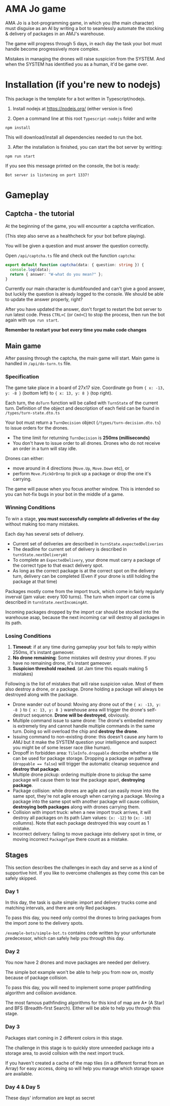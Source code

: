 # AMA Jo game

AMA Jo is a bot-programming game, in which you (the main character) must disguise as an AI by writing a bot to seamlessly automate the stocking & delivery of packages in an AMJ's warehouse.

The game will progress through 5 days, in each day the task your bot must handle become progressively more complex.

Mistakes in managing the drones will raise suspicion from the SYSTEM. And when the SYSTEM has identified you as a human, it'd be game over.

# Installation (if you're new to nodejs)

This package is the template for a bot written in Typescript/nodejs.

1. Install nodejs at https://nodejs.org/ (either version is fine)

2. Open a command line at this root `Typescript-nodejs` folder and write

```
npm install
```

This will download/install all dependencies needed to run the bot.

3. After the installation is finished, you can start the bot server by writting:

```
npm run start
```

If you see this message printed on the console, the bot is ready:

```
Bot server is listening on port 1337!
```

# Gameplay

## Captcha - the tutorial

At the beginning of the game, you will encounter a captcha verification.

(This step also serve as a healthcheck for your bot before playing).

You will be given a question and must answer the question correctly.

Open `/api/captcha.ts` file and check out the function `captcha`:

```typescript
export default function captcha(data: { question: string }) {
  console.log(data);
  return { answer: "W-what do you mean?" };
}
```

Currently our main character is dumbfounded and can't give a good answer, but luckily the question is already logged to the console. We should be able to update the answer properly, right?

After you have updated the answer, don't forget to restart the bot server to run latest code. Press `CTRL+C` (or `Cmd+C`) to stop the process, then run the bot again with `npm run start`.

**Remember to restart your bot every time you make code changes**

## Main game

After passing through the captcha, the main game will start. Main game is handled in `/api/do-turn.ts` file.

### Specification

The game take place in a board of 27x17 size. Coordinate go from `{ x: -13, y: -8 }` (bottom left) to `{ x: 13, y: 8 }` (top right).

Each turn, the `doTurn` function will be called with `TurnState` of the current turn. Definition of the object and description of each field can be found in `/types/turn-state.dto.ts`

Your bot must return a `TurnDecision` object (`/types/turn-decision.dto.ts`) to issue orders for the drones.

- The time limit for returning `TurnDecision` is **250ms (milliseconds)**
- You don't have to issue order to all drones. Drones who do not receive an order in a turn will stay idle.

Drones can either:

- move around in 4 directions (`Move.Up`, `Move.Down` etc), or
- perform `Move.PickOrDrop` to pick up a package or drop the one it's carrying.

The game will pause when you focus another window. This is intended so you can hot-fix bugs in your bot in the middle of a game.

### Winning Conditions

To win a stage, **you must successfully complete all deliveries of the day** without making too many mistakes.

Each day has several sets of delivery.

- Current set of deliveries are described in `turnState.expectedDeliveries`
- The deadline for current set of delivery is described in `turnState.nextDeliveryAt`
- To complete an `ExpectedDelivery`, your drone must carry a package of the correct type to that exact delivery spot.
- As long as the correct package is at the correct spot on the delivery turn, delivery can be completed (Even if your drone is still holding the package at that time)

Packages mostly come from the import truck, which come in fairly regularly inverval (jam value: every 100 turns). The turn when import car come is described in `turnState.nextIncomingAt`.

Incoming packages dropped by the import car should be stocked into the warehouse asap, because the next incoming car will destroy all packages in its path.

### Losing Conditions

1. **Timeout**: if at any time during gameplay your bot fails to reply within 250ms, it's instant gameover.
2. **No drone remaining**: Some mistakes will destroy your drones. If you have no remaining drone, it's instant gameover.
3. **Suspicion threshold reached**. (at Jam time this equals making 5 mistakes)

Following is the list of mistakes that will raise suspicion value. Most of them also destroy a drone, or a package. Drone holding a package will always be destroyed along with the package.

- Drone wander out of bound: Moving any drone out of the `{ x: -13, y: -8 }` to `{ x: 13, y: 8 }` warehouse area will trigger the drone's self-destruct sequence. **Drone will be destroyed**, obviously.
- Multiple command issue to same drone: The drone's embeded memory is extremely tiny and cannot handle multiple commands in the same turn. Doing so will overload the chip and **destroy the drone**.
- Issuing command to non-existing drone: this doesn't cause any harm to AMJ but it make the SYSTEM question your intelligence and suspect you might be of some lesser race (like human).
- Dropoff in forbidden area: `TileInfo.droppable` describe whether a tile can be used for package storage. Dropping a package on pathway (`droppable == false`) will trigger the automatic cleanup sequence and **destroy that package**.
- Multiple drone pickup: ordering multiple drone to pickup the same package will cause them to tear the package apart, **destroying package**.
- Package collision: while drones are agile and can easily move into the same spot, they're not agile enough when carrying a package. Moving a package into the same spot with another package will cause collision, **destroying both packages** along with drones carrying them.
- Collision with import truck: when a new import truck arrives, it will destroy all packages on its path (Jam values: `{x: -12}` to `{x: -10}` collumns). Note that each package destroyed this way count as 1 mistake.
- Incorrect delivery: failing to move package into delivery spot in time, or moving incorrect `PackageType` there count as a mistake.

## Stages

This section describes the challenges in each day and serve as a kind of supportive hint. If you like to overcome challenges as they come this can be safely skipped.

### Day 1

In this day, the task is quite simple: import and delivery trucks come and matching intervals, and there are only Red packages.

To pass this day, you need only control the drones to bring packages from the import zone to the delivery spots.

`/example-bots/simple-bot.ts` contains code written by your unfortunate predecessor, which can safely help you through this day.

### Day 2

You now have 2 drones and move packages are needed per delivery.

The simple bot example won't be able to help you from now on, mostly because of package collision.

To pass this day, you will need to implement some proper pathfinding algorithm and collision avoidance.

The most famous pathfinding algorithms for this kind of map are A\* (A Star) and BFS (Breadth-first Search). Either will be able to help you through this stage.

### Day 3

Packages start coming in 2 different colors in this stage.

The challenge in this stage is to quickly store unneeded package into a storage area, to avoid collsion with the next import truck.

If you haven't created a cache of the map tiles (in a different format from an Array) for easy access, doing so will help you manage which storage space are available.

### Day 4 & Day 5

These days' information are kept as secret
